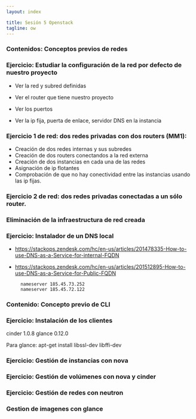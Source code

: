 ```yaml
---
layout: index

title: Sesión 5 Openstack	
tagline: ow
---
```


### Contenidos: Conceptos previos de redes
### Ejercicio: Estudiar la configuración de la red por defecto de nuestro proyecto
    
* Ver la red y subred definidas
* Ver el router que tiene nuestro proyecto
* Ver los puertos

* Ver la ip fija, puerta de enlace, servidor DNS en la instancia

### Ejercicio 1 de red: dos redes privadas con dos routers (MM1):
    
* Creación de dos redes internas y sus subredes
* Creación de dos routers conectandos a la red externa
* Creación de dos instancias en cada una de las redes
* Asignación de ip flotantes
* Comprobación de que no hay conectividad entre las instancias usando las ip fijas.


### Ejercicio 2 de red: dos redes privadas conectadas a un sólo router.
### Eliminación de la infraestructura de red creada

### Ejercicio: Instalador de un DNS local
* https://stackops.zendesk.com/hc/en-us/articles/201478335-How-to-use-DNS-as-a-Service-for-internal-FQDN
* https://stackops.zendesk.com/hc/en-us/articles/201512895-How-to-use-DNS-as-a-Service-for-Public-FQDN

		nameserver 185.45.73.252
		nameserver 185.45.72.122


### Contenido: Concepto previo de CLI
### Ejercicio: Instalación de los clientes

cinder 1.0.8
glance 0.12.0

Para glance: apt-get install libssl-dev libffi-dev


### Ejercicio: Gestión de instancias con nova
### Ejercicio: Gestión de volúmenes con nova y cinder
### Ejercicio: Gestión de redes con neutron
### Gestion de imagenes con glance